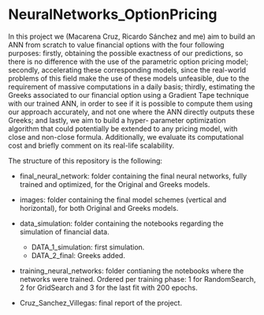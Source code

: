 # NeuralNetworks_OptionPricing

In this project we (Macarena Cruz, Ricardo Sánchez and me) aim to build an ANN from scratch to value financial options with the four following purposes: firstly, obtaining the possible exactness of our predictions, so there is no difference with the use of the parametric option pricing model; secondly, accelerating these corresponding models, since the real-world problems of this field make the use of these models unfeasible, due to the requirement of massive computations in a daily basis; thirdly, estimating the Greeks associated to our financial option using a Gradient Tape technique with our trained ANN, in order to see if it is possible to compute them using our approach accurately, and not one where the ANN directly outputs these Greeks; and lastly, we aim to build a hyper- parameter optimization algorithm that could potentially be extended to any pricing model, with close and non-close formula. Additionally, we evaluate its computational cost and briefly comment on its real-life scalability.

The structure of this repository is the following:

- final_neural_network: folder containing the final neural networks, fully trained and optimized, for the Original and Greeks models.
    
- images: folder containing the final model schemes (vertical and horizontal), for both Original and Greeks models.

- data_simulation: folder containing the notebooks regarding the simulation of financial data.
    - DATA_1_simulation: first simulation.
    - DATA_2_final: Greeks added.

- training_neural_networks: folder contianing the notebooks where the networks were trained. Ordered per training phase: 1 for RandomSearch, 2 for GridSearch and 3 for the last fit with 200 epochs.

- Cruz_Sanchez_Villegas: final report of the project.

